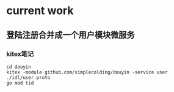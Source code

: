 # current work
## 登陆注册合并成一个用户模块微服务

### kitex笔记
```shell
cd douyin
kitex -module github.com/simplecolding/douyin -service user ./idl/user.proto
go mod tid
```